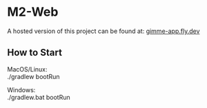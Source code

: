 # M2-Web

A hosted version of this project can be found at: [gimme-app.fly.dev](https://gimme-app.fly.dev/)

## How to Start

MacOS/Linux: \
./gradlew bootRun

Windows: \
./gradlew.bat bootRun

